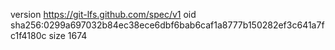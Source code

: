version https://git-lfs.github.com/spec/v1
oid sha256:0299a697032b84ec38ece6dbf6bab6caf1a8777b150282ef3c641a7fc1f4180c
size 1674
